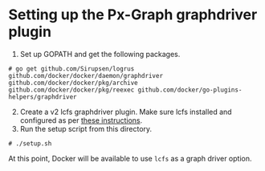# Setting up the Px-Graph graphdriver plugin

1. Set up GOPATH and get the following packages.
```
# go get github.com/Sirupsen/logrus github.com/docker/docker/daemon/graphdriver github.com/docker/docker/pkg/archive github.com/docker/docker/pkg/reexec github.com/docker/go-plugins-helpers/graphdriver
```
2. Create a v2 lcfs graphdriver plugin.  Make sure lcfs installed and configured as per [these instructions](https://github.com/portworx/px-graph/blob/master/v2-install/README.md#first-install-lcfs).
3. Run the setup script from this directory.
```
# ./setup.sh
```

At this point, Docker will be available to use `lcfs` as a graph driver option.
